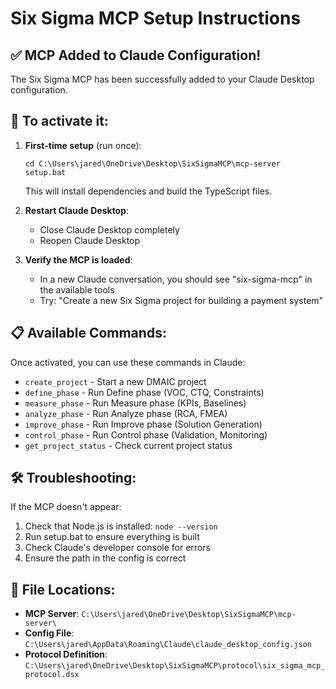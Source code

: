 # Six Sigma MCP Setup Instructions

## ✅ MCP Added to Claude Configuration!

The Six Sigma MCP has been successfully added to your Claude Desktop configuration.

## 🚀 To activate it:

1. **First-time setup** (run once):
   ```
   cd C:\Users\jared\OneDrive\Desktop\SixSigmaMCP\mcp-server
   setup.bat
   ```
   This will install dependencies and build the TypeScript files.

2. **Restart Claude Desktop**:
   - Close Claude Desktop completely
   - Reopen Claude Desktop

3. **Verify the MCP is loaded**:
   - In a new Claude conversation, you should see "six-sigma-mcp" in the available tools
   - Try: "Create a new Six Sigma project for building a payment system"

## 📋 Available Commands:

Once activated, you can use these commands in Claude:

- `create_project` - Start a new DMAIC project
- `define_phase` - Run Define phase (VOC, CTQ, Constraints)
- `measure_phase` - Run Measure phase (KPIs, Baselines)
- `analyze_phase` - Run Analyze phase (RCA, FMEA)
- `improve_phase` - Run Improve phase (Solution Generation)
- `control_phase` - Run Control phase (Validation, Monitoring)
- `get_project_status` - Check current project status

## 🛠️ Troubleshooting:

If the MCP doesn't appear:
1. Check that Node.js is installed: `node --version`
2. Run setup.bat to ensure everything is built
3. Check Claude's developer console for errors
4. Ensure the path in the config is correct

## 📂 File Locations:

- **MCP Server**: `C:\Users\jared\OneDrive\Desktop\SixSigmaMCP\mcp-server\`
- **Config File**: `C:\Users\jared\AppData\Roaming\Claude\claude_desktop_config.json`
- **Protocol Definition**: `C:\Users\jared\OneDrive\Desktop\SixSigmaMCP\protocol\six_sigma_mcp_protocol.dsx`
